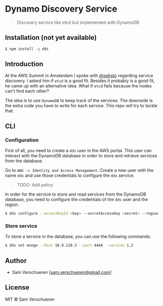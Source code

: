 # Dynamo Discovery Service

> Discovery service like etcd but implemented with DynamoDB

## Installation (not yet available)

```bash
$ npm install -g dds
```

## Introduction

At the AWS Summit in Amsterdam I spoke with [@sebsto](https://twitter.com/sebsto) regarding service discovery. I asked 
him if `etcd` is a good fit. Besides it probably is a good fit, he came up with an alternative idea. What if `etcd` 
fails because the nodes can't find each other?

The idea is to use `DynamoDB` to keep track of the services. The downside is the extra code you have to write for 
each service. This repo will try to tackle that.

## CLI

### Configuration

First of all, you need to create a `dds` user in the AWS portal. This user can interact with the DynamoDB database in order to
store and retrieve services from the database.

Go to `AWS -> Identity and Access Management`. Create a new user with the name `dds` and use those credentials to configure the
`dds` service.

> TODO: Add policy

In order for the service to store and read services from the DynamoDB database, you need to configure the credentials of
the `dds` user and the region.

```bash
$ dds configure --accessKeyId <key> --secretAccessKey <secret> --region us-west-1
```

### Store service

To store a service in the database, you can use the following commands.

```bash
$ dds set mongo --host 10.9.128.3 --port 4444 --version 1.2
```

## Author

- Sam Verschueren [<sam.verschueren@gmail.com>]

## License

MIT © Sam Verschueren
